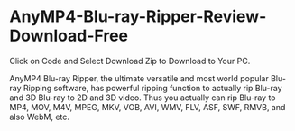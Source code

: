 # AnyMP4-Blu-ray-Ripper-Review-Download-Free

Click on Code and Select Download Zip to Download to Your PC.

AnyMP4 Blu-ray Ripper, the ultimate versatile and most world popular Blu-ray Ripping software, has powerful ripping function to actually rip Blu-ray and 3D Blu-ray to 2D and 3D video. Thus you actually can rip Blu-ray to MP4, MOV, M4V, MPEG, MKV, VOB, AVI, WMV, FLV, ASF, SWF, RMVB, and also WebM, etc.
